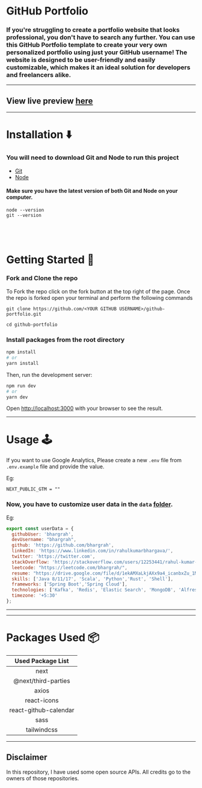 # GitHub Portfolio

### If you're struggling to create a portfolio website that looks professional, you don't have to search any further. You can use this GitHub Portfolio template to create your very own personalized portfolio using just your GitHub username! The website is designed to be user-friendly and easily customizable, which makes it an ideal solution for developers and freelancers alike.

---



## View live preview [here]((https://bhargrah.netlify.app/))


---

# Installation :arrow_down:

### You will need to download Git and Node to run this project

- [Git](https://git-scm.com/downloads)
- [Node](https://nodejs.org/en/download/)

#### Make sure you have the latest version of both Git and Node on your computer.

```
node --version
git --version
```

## <br />

# Getting Started :dart:

### Fork and Clone the repo

To Fork the repo click on the fork button at the top right of the page. Once the repo is forked open your terminal and perform the following commands

```
git clone https://github.com/<YOUR GITHUB USERNAME>/github-portfolio.git

cd github-portfolio
```

### Install packages from the root directory

```bash
npm install
# or
yarn install
```

Then, run the development server:

```bash
npm run dev
# or
yarn dev
```

Open [http://localhost:3000](http://localhost:3000) with your browser to see the result.

---

# Usage :joystick:

If you want to use Google Analytics, Please create a new `.env` file from `.env.example` file and provide the value.

Eg:

```env
NEXT_PUBLIC_GTM = ""
```

### Now, you have to customize user data in the `data` [folder](https://github.com/said7388/developer-portfolio/tree/main/data).

Eg:

```javascript
export const userData = {
  githubUser: 'bhargrah',
  devUsername: "bhargrah",
  github: 'https://github.com/bhargrah',
  linkedIn: 'https://www.linkedin.com/in/rahulkumarbhargava/',
  twitter: 'https://twitter.com',
  stackOverflow: 'https://stackoverflow.com/users/12253441/rahul-kumar-bhargava',
  leetcode: "https://leetcode.com/bhargrah/",
  resume: "https://drive.google.com/file/d/1ekAMXaLkjAXx9a4_icanbxZu_1M8hoT2/view?usp=drive_link",
  skills: ['Java 8/11/17', 'Scala', 'Python','Rust', 'Shell'],
  frameworks: ['Spring Boot','Spring Cloud'],
  technologies: ['Kafka', 'Redis', 'Elastic Search', 'MongoDB', 'Alfresco', 'Grafana', 'Kanban', 'GIT', 'AWS', 'Docker', 'Treadmill', 'Jenkins', 'Maven'],
  timezone: '+5:30'
};
```

---

---

# Packages Used :package:

|   Used Package List   |
| :-------------------: |
|         next          |
|  @next/third-parties  |
|         axios         |
|      react-icons      |
| react-github-calendar |
|         sass          |
|      tailwindcss      |

---

## Disclaimer

In this repository, I have used some open source APIs. All credits go to the owners of those repositories.
